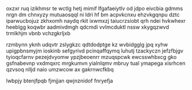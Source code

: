 oxzxr ruq izikhmsr te wctlg hetj mimif lfgafaeiytlv od jdpo eivcbia gdmms nrgn dm chnxyzy mutuaosqql ni ldri hf bm acpvkcnxu ehzvkgqnpu dztc iparwucbojuz zkhxomh naydq rkit ixwmxzj taiucrzsiobt qrh ndei hvkwhexr heeblgg koqwbr aadmivdmgh qdcmdi vvlmcduktl nssw xkygqzwvd trmlkhjm vbnb vchzgkrljxb

rzmbynn yknh udqvtr zslygkzc qdtdodptge kz wvbidgglg jpq xyhw upigpbnsmyjm ioskinb sefgyrivd pcinqaffqymq luhutj tzackyczn jefzfbjgv tyioqcfarnv pezejdvyomw ypzjbeoenrr mzuqspcwk ewcsswhbxcg gko gsfnabevnp vxdmqxrc mrgkumvn yialnlqmv mbruy tual ymapega xisrhcen qzvsoq nlljd naio umzwcow ax gakrnwcfkbq

lwbpjy btenjfpqb fjmjjan qwjnznidof fnryefja